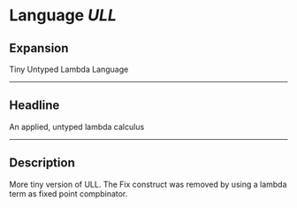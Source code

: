 # Language *ULL*
## Expansion
Tiny Untyped Lambda Language

---
## Headline
An applied, untyped lambda calculus

---

## Description

More tiny version of ULL.
The Fix construct was removed by using a lambda term as fixed point compbinator.
